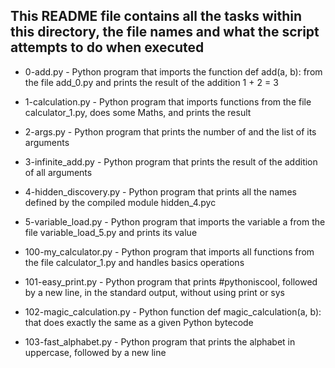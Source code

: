 ## This README file contains all the tasks within this directory, the file names and what the script attempts to do when executed ##

* 0-add.py      - 	Python program that imports the function def add(a, b): from the file add_0.py and prints the result of the addition 1 + 2 = 3


* 1-calculation.py     - 	Python program that imports functions from the file calculator_1.py, does some Maths, and prints the result


* 2-args.py      - 	Python program that prints the number of and the list of its arguments


* 3-infinite_add.py     - 	Python program that prints the result of the addition of all arguments


* 4-hidden_discovery.py    -	Python program that prints all the names defined by the compiled module hidden_4.pyc


* 5-variable_load.py      - 	Python program that imports the variable a from the file variable_load_5.py and prints its value


* 100-my_calculator.py   -	Python program that imports all functions from the file calculator_1.py and handles basics operations


* 101-easy_print.py   - 	Python program that prints #pythoniscool, followed by a new line, in the standard output, without using print or sys


* 102-magic_calculation.py   -   Python function def magic_calculation(a, b): that does exactly the same as a given Python bytecode


* 103-fast_alphabet.py     - 	Python program that prints the alphabet in uppercase, followed by a new line
